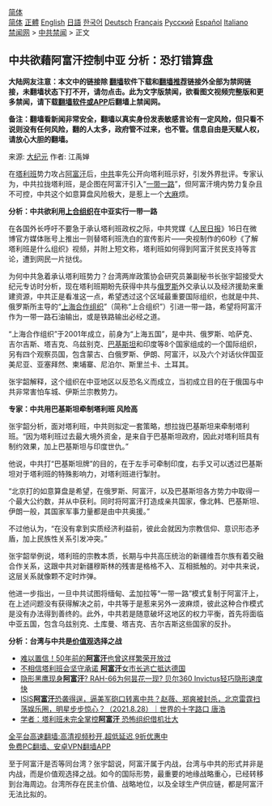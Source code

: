  <!-- 面包屑导航 --> <div class="breadcrumb"><!-- GTranslate: https://gtranslate.io/ -->  <div class="switcher notranslate">  <div class="selected">  <a href="#" onclick="return false;"> 简体</a>  </div>  <div class="option">  <a href="https://www.bannedbook.org" onclick="doGTranslate('zh-CN|zh-CN');jQuery('div.switcher div.selected a').html(jQuery(this).html());return false;" title="简体中文" class="nturl selected"> 简体</a>  <a href="https://www.bannedbook.org/zh-tw/" onclick="doGTranslate('zh-CN|zh-TW');jQuery('div.switcher div.selected a').html(jQuery(this).html());return false;" title="繁體中文" class="nturl"> 正體</a>  <a href="https://www.bannedbook.org/en/" onclick="doGTranslate('zh-CN|en');jQuery('div.switcher div.selected a').html(jQuery(this).html());return false;" title="English" class="nturl"> English</a>  <a href="https://www.bannedbook.org/ja/" onclick="doGTranslate('zh-CN|ja');jQuery('div.switcher div.selected a').html(jQuery(this).html());return false;" title="日本語" class="nturl"> 日語</a>  <a href="https://www.bannedbook.org/ko/" onclick="doGTranslate('zh-CN|ko');jQuery('div.switcher div.selected a').html(jQuery(this).html());return false;" title="한국어" class="nturl"> 한국어</a>  <a href="https://www.bannedbook.org/de/" onclick="doGTranslate('zh-CN|de');jQuery('div.switcher div.selected a').html(jQuery(this).html());return false;" title="Deutsch" class="nturl"> Deutsch</a>  <a href="https://www.bannedbook.org/fr/" onclick="doGTranslate('zh-CN|fr');jQuery('div.switcher div.selected a').html(jQuery(this).html());return false;" title="Français" class="nturl"> Français</a>  <a href="https://www.bannedbook.org/ru/" onclick="doGTranslate('zh-CN|ru');jQuery('div.switcher div.selected a').html(jQuery(this).html());return false;" title="Русский" class="nturl"> Русский</a>  <a href="https://www.bannedbook.org/es/" onclick="doGTranslate('zh-CN|es');jQuery('div.switcher div.selected a').html(jQuery(this).html());return false;" title="Español" class="nturl"> Español</a>  <a href="https://www.bannedbook.org/it/" onclick="doGTranslate('zh-CN|it');jQuery('div.switcher div.selected a').html(jQuery(this).html());return false;" title="Italiano" class="nturl"> Italiano</a>  </div>  </div>      <div class='breadcrumb-sub'><!-- Breadcrumb NavXT 6.3.0 --> <a href="https://www.bannedbook.org/" class="home">禁闻网</a> &gt; <a href="https://www.bannedbook.org/bnews/cbnews/" class="category">中共禁闻</a> &gt; 正文</div></div><h2>中共欲藉阿富汗控制中亚 分析：恐打错算盘</h2> <p class="notice"><b>大陆网友注意：本文中的链接除 <a href="https://github.com/bannedbook/fanqiang" >翻墙</a>软件下载和<a href="https://github.com/killgcd/justmysocks/blob/master/README.md">翻墙推荐</a>链接外全部为禁网链接，未翻墙状态下打不开，请勿点击。此为文字版禁闻，欲看图文视频完整版和更多禁闻，请下载<a href="https://github.com/bannedbook/fanqiang">翻墙软件或APP</a>后翻墙上禁闻网。</p><p>备注：翻墙看新闻非常安全，翻墙以真实身份发表敏感言论有一定风险，但只看不说则没有任何风险，翻的人太多，政府管不过来，也不管。信息自由是天赋人权，请放心大胆的翻墙。</b></p>  <div class="entry"> <p>来源:&nbsp;<span class='wp_keywordlink_affiliate'><a href="http://www.epochtimes.com/" title="大纪元" target="_blank">大纪元</a></span>                            作者:&nbsp;江禹婵                                                 </p> <p>在<a href="https://www.bannedbook.org/bnews/tag/%e5%a1%94%e5%88%a9%e7%8f%ad/" class="st_tag internal_tag" rel="tag" title="标签 塔利班 下的日志">塔利班</a>势力攻占<a href="https://www.bannedbook.org/bnews/tag/%e9%98%bf%e5%af%8c%e6%b1%97/" class="st_tag internal_tag" rel="tag" title="标签 阿富汗 下的日志">阿富汗</a>后，<a href="https://www.bannedbook.org/bnews/tag/%e4%b8%ad%e5%85%b1/" class="st_tag internal_tag" rel="tag" title="标签 中共 下的日志">中共</a>率先公开向塔利班示好，引发外界批评。专家认为，中共拉拢塔利班，是企图在阿富汗引入“<a href="https://www.bannedbook.org/bnews/tag/%e4%b8%80%e5%b8%a6%e4%b8%80%e8%b7%af/" class="st_tag internal_tag" rel="tag" title="标签 一带一路 下的日志">一带一路</a>”，但阿富汗境内势力复杂且不可控，中共这个如意算盘风险极大，是惹上一个<span class='wp_keywordlink'><a href="https://www.bannedbook.org/bnews/lifebaike/20181016/1013890.html" title="中国留学生试了一下大麻 结果死在回国路上" target="_blank">大麻</a></span>烦。</p> <p><strong>分析：中共欲利用<a href="https://www.bannedbook.org/bnews/tag/%E4%B8%8A%E5%90%88%E7%BB%84%E7%BB%87/" class="st_tag internal_tag" rel="tag" title="标签 上合组织 下的日志">上合组织</a>在中亚实行一带一路</strong></p> <p>在各国外长呼吁不要急于承认塔利班政权之际，中共党媒《<span class='wp_keywordlink'><a href="https://www.bannedbook.org/forum2/topic109.html" title="透视人民日报" target="_blank">人民日报</a></span>》16日在微博官方媒体账号上推出一则替塔利班洗白的宣传影片——央视制作的60秒《了解塔利班是什么组织》视频，并附上短文称，塔利班如何得到阿富汗贫民支持等言论，遭到网民一片挞伐。</p>  <p>为何中共急着承认塔利班势力？台湾两岸政策协会研究员兼副秘书长张宇韶接受大纪元专访时分析，现在塔利班期盼先获得中共与<a href="https://www.bannedbook.org/bnews/tag/%e4%bf%84%e7%bd%97%e6%96%af/" class="st_tag internal_tag" rel="tag" title="标签 俄罗斯 下的日志">俄罗斯</a>外交承认以及经济援助来重建资源，中共正是看准这一点，希望透过这个区域最重要国际组织，也就是中共、俄罗斯所主导的“<a href="https://www.bannedbook.org/bnews/tag/%e4%b8%8a%e6%b5%b7%e5%90%88%e4%bd%9c%e7%bb%84%e7%bb%87/" class="st_tag internal_tag" rel="tag" title="标签 上海合作组织 下的日志">上海合作组织</a>”（简称“上合组织”）引进一带一路，希望将阿富汗作为一带一路石油输出，或是铁路输出必经之道。</p> <p>“上海合作组织”于2001年成立，前身为“上海五国”，是中共、俄罗斯、哈萨克、吉尔吉斯、塔吉克、乌兹别克、<a href="https://www.bannedbook.org/bnews/tag/%e5%b7%b4%e5%9f%ba%e6%96%af%e5%9d%a6/" class="st_tag internal_tag" rel="tag" title="标签 巴基斯坦 下的日志">巴基斯坦</a>和印度等8个国家组成的一个国际组织，另有四个观察员国，包含蒙古、白俄罗斯、伊朗、阿富汗，以及六个对话伙伴国亚美尼亚、亚塞拜然、柬埔寨、尼泊尔、斯里兰卡、土耳其。</p> <p>张宇韶解释，这个组织在中亚地区以反恐名义而成立，当初成立目的在于俄国与中共非常害怕车城、伊斯兰宗教势力。</p> <p><strong>专家：中共用巴基斯坦牵制塔利班 风险高</strong></p>  <p>张宇韶分析，面对塔利班，中共则拟定一套策略，想拉拢巴基斯坦来牵制塔利班。“因为塔利班过去最大境外资金，是来自于巴基斯坦政府，因此对塔利班具有制约效果，加上巴基斯坦与印度世仇。”</p> <p>他说，中共打“巴基斯坦牌”的目的，在于左手可牵制印度，右手又可以透过巴基斯坦对于塔利班的特殊影响力，对塔利班进行掣肘。</p> <p>“北京打的如意算盘是希望，在俄罗斯、阿富汗，以及巴基斯坦各方势力中取得一个最大公约数，并从中获利。同时将阿富汗打造成亲共国家，像北韩、巴基斯坦、伊朗一般，其国家军事力量都是由中共奥援。”</p> <p>不过他认为，“在没有拿到实质经济利益前，彼此会就因为宗教信仰、意识形态矛盾，加上民族性关系引发冲突。”</p>  <p>张宇韶举例说，塔利班的宗教本质，长期与中共高压统治的新疆维吾尔族有着交融合作关系，这跟中共对新疆穆斯林的残害是格格不入、互相抵触的。对中共来说，这层关系就像颗不定时炸弹。</p> <p>他进一步指出，一旦中共试图将缅甸、孟加拉等“一带一路”模式复制于阿富汗上，在上述问题没有获得解决之前，中共等于是惹来另外一波麻烦，彼此这种合作模式是没有办法得到善终的。此外，中共若是随意破坏这地区的权力平衡，首先将面临中亚五国，包含乌兹别克、土库曼、塔吉克、吉尔吉斯这些国家的反扑。</p> <p><strong>分析：台湾与中共是<a href="https://www.bannedbook.org/bnews/tag/%E4%BB%B7%E5%80%BC%E8%A7%82/" class="st_tag internal_tag" rel="tag" title="标签 价值观 下的日志">价值观</a>选择之战</strong></p> <ul class='op-related-articles' title='相关阅读'> <li><a href='https://www.bannedbook.org/bnews/worldnews/20210828/1615040.html' target='_blank'>难以置信！50年前的<b>阿富汗</b>也曾这样繁荣开放过</a></li> <li><a href='https://www.bannedbook.org/bnews/comments/20210828/1615012.html' target='_blank'>不相信塔利班会坚守承诺 <b>阿富汗</b>女市长逃亡抵达德国</a></li> <li><a href='https://www.bannedbook.org/bnews/bannedvideo/20210828/1615011.html' target='_blank'>隐形黑鹰现身<b>阿富汗</b>? RAH-66为何昙花一现? 贝尔360 Invictus轻巧隐形速度快</a></li> <li><a href='https://www.bannedbook.org/bnews/bannedvideo/20210828/1615009.html' target='_blank'>ISIS<b>阿富汗</b>恐袭得逞，逼美军砲口转离中共？赵薇、郑爽被封杀，北京雷霆扫荡娱乐圈，明星步步惊心？（2021.8.28）｜世界的十字路口 唐浩</a></li> <li><a href='https://www.bannedbook.org/bnews/bannedvideo/20210828/1615008.html' target='_blank'>学者：塔利班未完全掌控<b>阿富汗</b> 恐怖组织借机壮大</a></li> </ul> <p class="texttj"> <a href="https://github.com/bannedbook/fanqiang/wiki/V2ray%E6%9C%BA%E5%9C%BA" target="_blank">全平台高速翻墙:高清视频秒开,超低延迟,9折优惠中</a><br/> <a href="https://github.com/bannedbook/fanqiang/wiki/%E7%A6%81%E9%97%BB%E7%BD%91%E5%AE%89%E5%8D%93%E7%BF%BB%E5%A2%99%E6%96%B0%E9%97%BBAPP" target="_blank">免费PC翻墙、安卓VPN翻墙APP</a></p> <p>至于阿富汗是否等同台湾？张宇韶说，阿富汗属于内战，台湾与中共的形式并非是内战，而是价值观选择之战。如今的国际形势，最重要的地缘战略重心，已经转移到台海周边。台湾所存在民主价值、战略地位，以及全球生产供应链，都是阿富汗无法比拟的。</p><a name='sharetosocial'></a>  <div style="margin-bottom:5px;padding-bottom:5px;clear:both"> <div id="archive-pix-1" class="banner-ads"> <!-- AuctionX Display platform tag START --> <div id="26318x728x90x621x_ADSLOT2" clicktrack="%%CLICK_URL_ESC%%"></div> <!-- AuctionX Display platform tag END --> </div> <div id="archive-pix-2" class="banner-ads"> <!-- AuctionX Display platform tag START --> <div id="26315x300x250x621x_ADSLOT2" clicktrack="%%CLICK_URL_ESC%%"></div> <!-- AuctionX Display platform tag END --> </div> </div>  <div id="archive-pix-1" class="banner-ads"> <!-- AuctionX Display platform tag START --> <div id="26318x728x90x621x_ADSLOT3" clicktrack="%%CLICK_URL_ESC%%"></div> <!-- AuctionX Display platform tag END --> </div> </div><!--END ENTRY--> 
